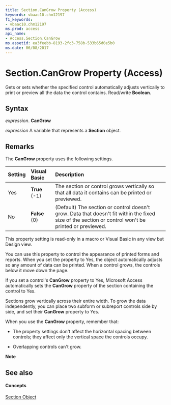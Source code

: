 ```yaml
---
title: Section.CanGrow Property (Access)
keywords: vbaac10.chm12197
f1_keywords:
- vbaac10.chm12197
ms.prod: access
api_name:
- Access.Section.CanGrow
ms.assetid: ea3feebb-8193-2fc3-758b-533b65d0e5b0
ms.date: 06/08/2017
---
```



# Section.CanGrow Property (Access)

Gets or sets whether the specified control automatically adjusts vertically to print or preview all the data the control contains. Read/write  **Boolean**.


## Syntax

 _expression_. **CanGrow**

 _expression_ A variable that represents a **Section** object.


## Remarks

The  **CanGrow** property uses the following settings.



|**Setting**|**Visual Basic**|**Description**|
|:-----|:-----|:-----|
|Yes|**True** (-1)|The section or control grows vertically so that all data it contains can be printed or previewed.|
|No|**False** (0)|(Default) The section or control doesn't grow. Data that doesn't fit within the fixed size of the section or control won't be printed or previewed.|
This property setting is read-only in a macro or Visual Basic in any view but Design view.

You can use this property to control the appearance of printed forms and reports. When you set the property to Yes, the object automatically adjusts so any amount of data can be printed. When a control grows, the controls below it move down the page.

If you set a control's  **CanGrow** property to Yes, Microsoft Access automatically sets the **CanGrow** property of the section containing the control to Yes.

Sections grow vertically across their entire width. To grow the data independently, you can place two subform or subreport controls side by side, and set their  **CanGrow** property to Yes.

When you use the  **CanGrow** property, remember that:


- The property settings don't affect the horizontal spacing between controls; they affect only the vertical space the controls occupy.
    
- Overlapping controls can't grow.
    

 **Note**  


## See also


#### Concepts


[Section Object](section-object-access.md)

